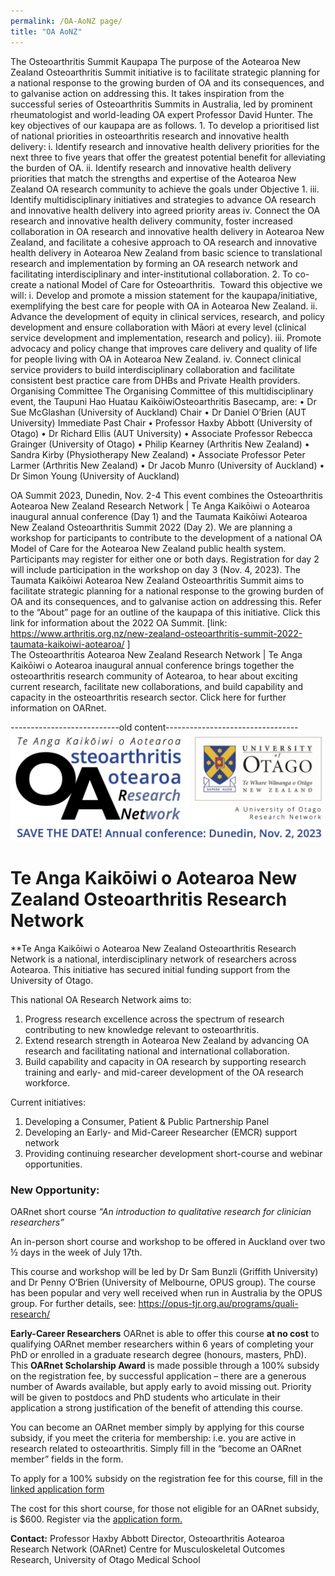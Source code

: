 ```yaml
---
permalink: /OA-AoNZ page/
title: "OA AoNZ"
---
```



The Osteoarthritis Summit Kaupapa
The purpose of the Aotearoa New Zealand Osteoarthritis Summit initiative is to facilitate strategic planning for a national response to the growing burden of OA and its consequences, and to galvanise action on addressing this. It takes inspiration from the successful series of Osteoarthritis Summits in Australia, led by prominent rheumatologist and world-leading OA expert Professor David Hunter.
The key objectives of our kaupapa are as follows.
    1. To develop a prioritised list of national priorities in osteoarthritis research and innovative health delivery:
        i. Identify research and innovative health delivery priorities for the next three to five years that offer the greatest potential benefit for alleviating the burden of OA.
        ii. Identify research and innovative health delivery priorities that match the strengths and expertise of the Aotearoa New Zealand OA research community to achieve the goals under Objective 1.
        iii. Identify multidisciplinary initiatives and strategies to advance OA research and innovative health delivery into agreed priority areas
        iv. Connect the OA research and innovative health delivery community, foster increased collaboration in OA research and innovative health delivery in Aotearoa New Zealand, and facilitate a cohesive approach to OA research and innovative health delivery in Aotearoa New Zealand from basic science to translational research and implementation by forming an OA research network and facilitating interdisciplinary and inter-institutional collaboration.
    2. To co-create a national Model of Care for Osteoarthritis. 
Toward this objective we will:
        i. Develop and promote a mission statement for the kaupapa/initiative, exemplifying the best care for people with OA in Aotearoa New Zealand.
        ii. Advance the development of equity in clinical services, research, and policy development and ensure collaboration with Māori at every level (clinical service development and implementation, research and policy).
        iii. Promote advocacy and policy change that improves care delivery and quality of life for people living with OA in Aotearoa New Zealand.
        iv. Connect clinical service providers to build interdisciplinary collaboration and facilitate consistent best practice care from DHBs and Private Health providers.
Organising Committee
The Organising Committee of this multidisciplinary event, the Taupuni Hao Huatau KaikōiwiOsteoarthritis Basecamp, are:
    • Dr Sue McGlashan (University of Auckland) Chair
    • Dr Daniel O’Brien (AUT University) Immediate Past Chair
    • Professor Haxby Abbott (University of Otago)
    • Dr Richard Ellis (AUT University)
    • Associate Professor Rebecca Grainger (University of Otago)
    • Philip Kearney (Arthritis New Zealand)
    • Sandra Kirby (Physiotherapy New Zealand)
    • Associate Professor Peter Larmer (Arthritis New Zealand)
    • Dr Jacob Munro (University of Auckland)
    • Dr Simon Young (University of Auckland)

OA Summit 2023, Dunedin, Nov. 2-4
This event combines the Osteoarthritis Aotearoa New Zealand Research Network | Te Anga Kaikōiwi o Aotearoa inaugural annual conference (Day 1) and the Taumata Kaikōiwi Aotearoa New Zealand Osteoarthritis Summit 2022 (Day 2). We are planning a workshop for participants to contribute to the development of a national OA Model of Care for the Aotearoa New Zealand public health system.
Participants may register for either one or both days. Registration for day 2 will include participation in the workshop on day 3 (Nov. 4, 2023).
The Taumata Kaikōiwi Aotearoa New Zealand Osteoarthritis Summit aims to facilitate strategic planning for a national response to the growing burden of OA and its consequences, and to galvanise action on addressing this. Refer to the “About” page for an outline of the kaupapa of this initiative. Click this link for information about the 2022 OA Summit. [link: https://www.arthritis.org.nz/new-zealand-osteoarthritis-summit-2022-taumata-kaikoiwi-aotearoa/ ]  
The Osteoarthritis Aotearoa New Zealand Research Network | Te Anga Kaikōiwi o Aotearoa inaugural annual conference brings together the osteoarthritis research community of Aotearoa, to hear about exciting current research, facilitate new collaborations, and build capability and capacity in the osteoarthritis research sector. Click here for further information on OARnet. 

---------------------------old content---------------------------------
![OARNet Logo](/images/OARNet-logo.jpg)

# Te Anga Kaikōiwi o Aotearoa New Zealand Osteoarthritis Research Network

**Te Anga Kaikōiwi o Aotearoa New Zealand Osteoarthritis Research Network is a national, interdisciplinary network of researchers across Aotearoa. This initiative has secured initial funding support from the University of Otago.

This national OA Research Network aims to:
1) Progress research excellence across the spectrum of research contributing to new knowledge relevant to osteoarthritis.
2) Extend research strength in Aotearoa New Zealand by advancing OA research and facilitating national and international collaboration.
3) Build capability and capacity in OA research by supporting research training and early- and mid-career development of the OA research workforce.

Current initiatives:
1) Developing a Consumer, Patient & Public Partnership Panel
2) Developing an Early- and Mid-Career Researcher (EMCR) support network 
3) Providing continuing researcher development short-course and webinar opportunities.

### New Opportunity:
OARnet short course *“An introduction to qualitative research for clinician researchers”*

An in-person short course and workshop to be offered in Auckland over two ½ days in the week of July 17th.

This course and workshop will be led by Dr Sam Bunzli (Griffith University) and Dr Penny O’Brien (University of Melbourne, OPUS group). The course has been popular and very well received when run in Australia by the OPUS group. For further details, see: https://opus-tjr.org.au/programs/quali-research/ 

**Early-Career Researchers** OARnet is able to offer this course **at no cost** to qualifying OARnet member researchers within 6 years of completing your PhD or enrolled in a graduate research degree (honours, masters, PhD). This **OARnet Scholarship Award** is made possible through a 100% subsidy on the registration fee, by successful application – there are a generous number of Awards available, but apply early to avoid missing out. Priority will be given to postdocs and PhD students who articulate in their application a strong justification of the benefit of attending this course.

You can become an OARnet member simply by applying for this course subsidy, if you meet the criteria for membership: i.e. you are active in research related to osteoarthritis. Simply fill in the “become an OARnet member” fields in the form.

To apply for a 100% subsidy on the registration fee for this course, fill in the [linked application form](https://form.jotform.com/230506473152045)


The cost for this short course, for those not eligible for an OARnet subsidy, is $600. Register via the [application form.](https://form.jotform.com/230506473152045)

**Contact:**
Professor Haxby Abbott
Director, Osteoarthritis Aotearoa Research Network (OARnet)
Centre for Musculoskeletal Outcomes Research, University of Otago Medical School
